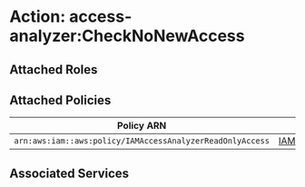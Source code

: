 # Action: access-analyzer:CheckNoNewAccess

## Attached Roles

## Attached Policies

| Policy ARN | Policy Name |
|------------|-------------|
| `arn:aws:iam::aws:policy/IAMAccessAnalyzerReadOnlyAccess` | [IAMAccessAnalyzerReadOnlyAccess](../policies.md#iamaccessanalyzerreadonlyaccess) |

## Associated Services

